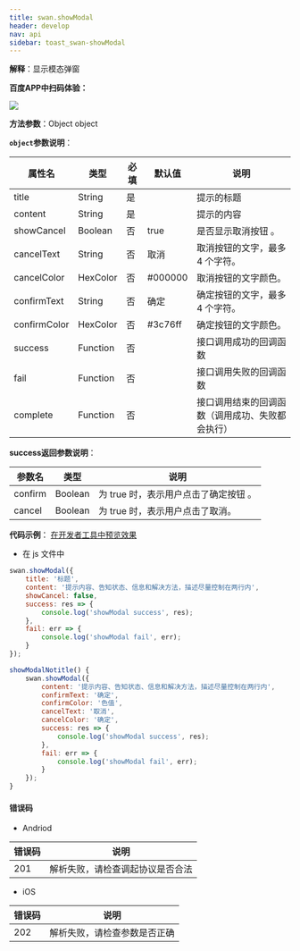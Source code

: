 ```yaml
---
title: swan.showModal
header: develop
nav: api
sidebar: toast_swan-showModal
---
```

 

**解释**：显示模态弹窗

**百度APP中扫码体验：**

<img src="https://b.bdstatic.com/miniapp/assets/images/doc_demo/modal.png"  class="demo-qrcode-image" />


**方法参数**：Object object

**`object`参数说明**：

|属性名 |类型  |必填 | 默认值 |说明|
|---- | ---- | ---- | ----|----|
|title  | String|  是 | | 提示的标题|
|content |String | 是 | |  提示的内容|
|showCancel | Boolean|否  | true| 是否显示取消按钮 。|
|cancelText  |String | 否  |取消|取消按钮的文字，最多 4 个字符。|
|cancelColor |HexColor|    否  |#000000| 取消按钮的文字颜色。|
|confirmText |String | 否 | 确定| 确定按钮的文字，最多 4 个字符。|
|confirmColor |   HexColor  |  否 |#3c76ff|  确定按钮的文字颜色。|
|success| Function|    否  | | 接口调用成功的回调函数|
|fail   | Function  |  否  | |接口调用失败的回调函数|
|complete   | Function  |  否  | | 接口调用结束的回调函数（调用成功、失败都会执行）|

**success返回参数说明**：

|参数名 |类型  |说明|
|---- | ---- | ---- |
|confirm |Boolean |为 true 时，表示用户点击了确定按钮 。 |
|cancel | Boolean |为 true 时，表示用户点击了取消。|

**代码示例**：
<a href="swanide://fragment/35d07dce512008b2cd12cc231e86b0f41569463801299" title="在开发者工具中预览效果" target="_blank">在开发者工具中预览效果</a>

* 在 js 文件中

```js
swan.showModal({
    title: '标题',
    content: '提示内容、告知状态、信息和解决方法，描述尽量控制在两行内',
    showCancel: false,
    success: res => {
        console.log('showModal success', res);
    },
    fail: err => {
        console.log('showModal fail', err);
    }
});

showModalNotitle() {
    swan.showModal({
        content: '提示内容、告知状态、信息和解决方法，描述尽量控制在两行内',
        confirmText: '确定',
        confirmColor: '色值',
        cancelText: '取消',
        cancelColor: '确定',
        success: res => {
            console.log('showModal success', res);
        },
        fail: err => {
            console.log('showModal fail', err);
        }
    });
}
```

            


                                      
#### 错误码
* Andriod

|错误码|说明|
|--|--|
|201|解析失败，请检查调起协议是否合法|
* iOS

|错误码|说明|
|--|--|
|202|解析失败，请检查参数是否正确      |


